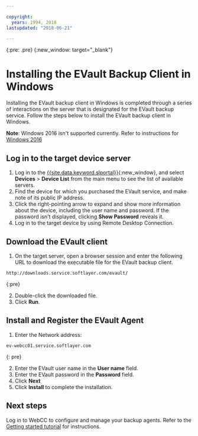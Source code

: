 ```yaml
---

copyright:
  years: 1994, 2018
lastupdated: "2018-06-21"

---
```

{:pre: .pre}
{:new_window: target="_blank"}

# Installing the EVault Backup Client in Windows

Installing the EVault backup client in Windows is completed through a series of interactions on the server that is designated for the EVault backup service. Follow the steps below to install the EVault backup client in Windows.

**Note**: Windows 2016 isn't supported currently. Refer to instructions for [Windows 2016](install-evault-windows2016.html)

## Log in to the target device server

1. Log in to the [{{site.data.keyword.slportal}}](https://control.softlayer.com/){:new_window}, and select **Devices** > **Device List** from the main menu to see the list of available servers.
2. Find the device for which you purchased the EVault service, and make note of its public IP address.
3. Click the right-pointing arrow to expand and show more information about the device, including the user name and password. If the password isn't displayed, clicking **Show Password** reveals it. 
4. Log in to the target device by using Remote Desktop Connection.

## Download the EVault client

1. On the target server, open a browser session and enter the following URL to download the executable file for the EVault backup client. <br/>
  ```
  http://downloads.service.softlayer.com/evault/
  ```
  {:pre}
  
2. Double-click the downloaded file.
3. Click **Run**.


## Install and Register the EVault Agent
 
1. Enter the Network address: <br />
  ```
  ev-webcc01.service.softlayer.com
  ```
  {: pre}
  
2. Enter the EVault user name in the **User name** field. 
3. Enter the EVault password in the **Password** field. 
6. Click **Next** 
7. Click **Install** to complete the installation.

## Next steps

Log in to WebCC to configure and manage your backup agents. Refer to the [Getting started tutorial](index.html#configuring-evault-agent-in-webcc) for instructions.
